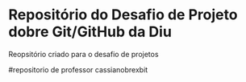 # Repositório do Desafio de Projeto dobre Git/GitHub da Diu
Reopsitório criado para o desafio de projetos

#repositorio de professor  cassianobrexbit
